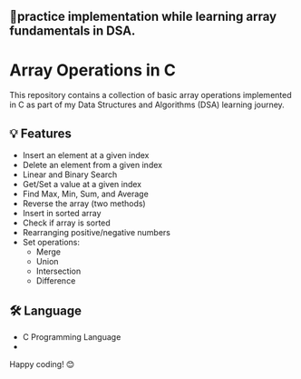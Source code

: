 ## 📌practice implementation while learning array fundamentals in DSA.
# Array Operations in C

This repository contains a collection of basic array operations implemented in C as part of my Data Structures and Algorithms (DSA) learning journey.

## 💡 Features
- Insert an element at a given index
- Delete an element from a given index
- Linear and Binary Search
- Get/Set a value at a given index
- Find Max, Min, Sum, and Average
- Reverse the array (two methods)
- Insert in sorted array
- Check if array is sorted
- Rearranging positive/negative numbers
- Set operations:
  - Merge
  - Union
  - Intersection
  - Difference

## 🛠 Language
- C Programming Language
- 
Happy coding! 😊
